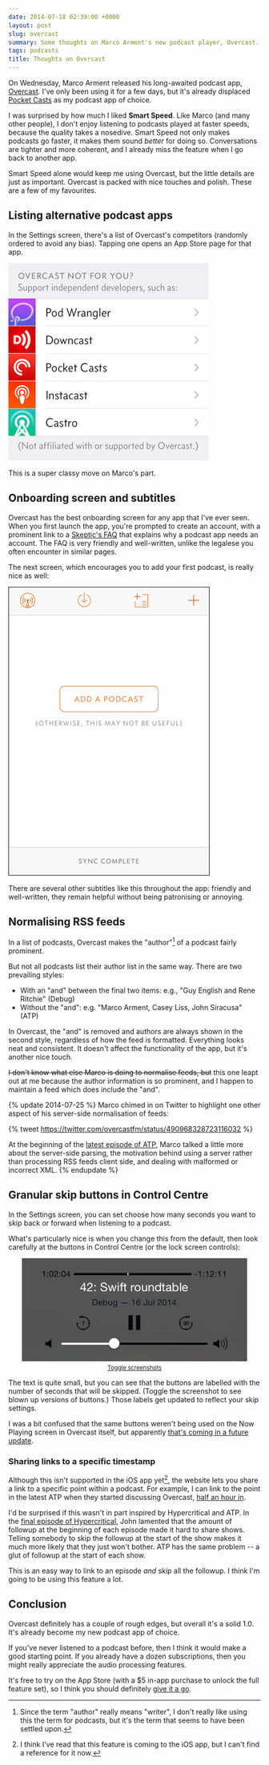 ```yaml
---
date: 2014-07-18 02:39:00 +0000
layout: post
slug: overcast
summary: Some thoughts on Marco Arment's new podcast player, Overcast.
tags: podcasts
title: Thoughts on Overcast
---
```


On Wednesday, Marco Arment released his long-awaited podcast app, [Overcast](http://overcast.fm/). I've only been using it for a few days, but it's already displaced [Pocket Casts](http://www.shiftyjelly.com/pocketcasts) as my podcast app of choice.

I was surprised by how much I liked **Smart Speed**. Like Marco (and many other people), I don't enjoy listening to podcasts played at faster speeds, because the quality takes a nosedive. Smart Speed not only makes podcasts go faster, it makes them sound *better* for doing so. Conversations are tighter and more coherent, and I already miss the feature when I go back to another app.

Smart Speed alone would keep me using Overcast, but the little details are just as important. Overcast is packed with nice touches and polish. These are a few of my favourites.

<!-- summary -->

## Listing alternative podcast apps

In the Settings screen, there's a list of Overcast's competitors (randomly ordered to avoid any bias).
Tapping one opens an App Store page for that app.

![Overcast not for you? Support independent developers, such as Pod Wrangler, Downcast, Pocket Casts, Instacast and Castro.](/images/2014/overcast-competitors.png)

This is a super classy move on Marco's part.

## Onboarding screen and subtitles

Overcast has the best onboarding screen for any app that I've ever seen. When you first launch the app, you're prompted to create an account, with a prominent link to a [Skeptic's FAQ][skeptic] that explains why a podcast app needs an account. The FAQ is very friendly and well-written, unlike the legalese you often encounter in similar pages.

[skeptic]: https://overcast.fm/skeptics_faq

The next screen, which encourages you to add your first podcast, is really nice as well:

![A screenshot of Overcast with a large button 'Add a Podcast' and the subtitle '(Otherwise, this may not be useful)'](/images/2014/overcast-onboarding.png)

There are several other subtitles like this throughout the app: friendly and well-written, they remain helpful without being patronising or annoying.

## Normalising RSS feeds

In a list of podcasts, Overcast makes the "author"[^1] of a podcast fairly prominent.

But not all podcasts list their author list in the same way. There are two prevailing styles:

* With an "and" between the final two items: e.g., "Guy English and Rene Ritchie" (Debug)
* Without the "and": e.g. "Marco Arment, Casey Liss, John Siracusa" (ATP)

In Overcast, the "and" is removed and authors are always shown in the second style, regardless of how the feed is formatted. Everything looks neat and consistent. It doesn't affect the functionality of the app, but it's another nice touch.

<s>I don't know what else Marco is doing to normalise feeds, but</s> this one leapt out at me because the author information is so prominent, and I happen to maintain a feed which does include the "and".

{% update 2014-07-25 %}
  Marco chimed in on Twitter to highlight one other aspect of his server-side normalisation of feeds:

  {% tweet https://twitter.com/overcastfm/status/490968328723116032 %}

  At the beginning of the [latest episode of ATP](https://overcast.fm/podcasts/episode/2702410693577#t=226), Marco talked a little more about the server-side parsing, the motivation behind using a server rather than processing RSS feeds client side, and dealing with malformed or incorrect XML.
{% endupdate %}

[^1]: Since the term "author" really means "writer", I don't really like using this the term for podcasts, but it's the term that seems to have been settled upon.

## Granular skip buttons in Control Centre

In the Settings screen, you can set choose how many seconds you want to skip back or forward when listening to a podcast.

What's particularly nice is when you change this from the default, then look carefully at the buttons in Control Centre (or the lock screen controls):

<center>
  <div style="max-width: 450px"><img id="overcast_nooverlay" src="/images/2014/overcast-controls.png">
  <img id="overcast_overlay" src="/images/2014/overcast-controls-overlay.png" style="display: none;"></div>
  <small><a href="javascript: toggle_images()">Toggle screenshots</a></small>
</center>

The text is quite small, but you can see that the buttons are labelled with the number of seconds that will be skipped. (Toggle the screenshot to see blown up versions of buttons.) Those labels get updated to reflect your skip settings.

I was a bit confused that the same buttons weren't being used on the Now Playing screen in Overcast itself, but apparently [that's coming in a future update](https://twitter.com/OvercastFM/status/490341210024714240).

### Sharing links to a specific timestamp

Although this isn't supported in the iOS app yet[^2], the website lets you share a link to a specific point within a podcast. For example, I can link to the point in the latest ATP when they started discussing Overcast, [half an hour in](https://overcast.fm/podcasts/episode/2702294060402#t=1745).

I'd be surprised if this wasn't in part inspired by Hypercritical and ATP. In the [final episode of Hypercritical](http://5by5.tv/hypercritical/100), John lamented that the amount of followup at the beginning of each episode made it hard to share shows. Telling somebody to skip the followup at the start of the show makes it much more likely that they just won't bother. ATP has the same problem -- a glut of followup at the start of each show.

This is an easy way to link to an episode *and* skip all the followup. I think I'm going to be using this feature a lot.

[^2]: I think I've read that this feature is coming to the iOS app, but I can't find a reference for it now.

## Conclusion

Overcast definitely has a couple of rough edges, but overall it's a solid 1.0. It's already become my new podcast app of choice.

If you've never listened to a podcast before, then I think it would make a good starting point. If you already have a dozen subscriptions, then you might really appreciate the audio processing features.

It's free to try on the App Store (with a $5 in-app purchase to unlock the full feature set), so I think you should definitely [give it a go](https://itunes.apple.com/us/app/overcast-podcast-player/id888422857?mt=8).

<script>
function toggle_images() {
    var hidden = (window.getComputedStyle(document.getElementById("overcast_nooverlay"))).getPropertyValue("display");
    console.log(hidden);

    if (hidden !== "none") {
        var disp_noover = "none";
        var disp_over   = "";
    } else {
        var disp_noover = "";
        var disp_over   = "none";
    }

    document.getElementById("overcast_nooverlay").style.display = disp_noover;
    document.getElementById("overcast_overlay").style.display = disp_over;
}
</script>
